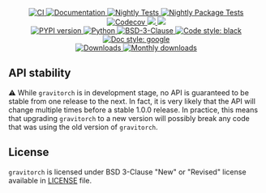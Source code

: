 <p align="center">
    <a href="https://github.com/durandtibo/gravitorch/actions">
        <img alt="CI" src="https://github.com/durandtibo/gravitorch/workflows/CI/badge.svg">
    </a>
    <a href="https://durandtibo.github.io/gravitorch/">
        <img alt="Documentation" src="https://github.com/durandtibo/gravitorch/workflows/Documentation/badge.svg">
    </a>
    <a href="https://github.com/durandtibo/gravitorch/actions">
        <img alt="Nightly Tests" src="https://github.com/durandtibo/gravitorch/workflows/Nightly%20Tests/badge.svg">
    </a>
    <a href="https://github.com/durandtibo/gravitorch/actions">
        <img alt="Nightly Package Tests" src="https://github.com/durandtibo/gravitorch/workflows/Nightly%20Package%20Tests/badge.svg">
    </a>
    <br/>
    <a href="https://codecov.io/gh/durandtibo/gravitorch">
        <img alt="Codecov" src="https://codecov.io/gh/durandtibo/gravitorch/branch/main/graph/badge.svg">
    </a>
    <a href="https://codeclimate.com/github/durandtibo/gravitorch/maintainability">
        <img src="https://api.codeclimate.com/v1/badges/cbedbd2a20bf2a21cf22/maintainability" />
    </a>
    <a href="https://codeclimate.com/github/durandtibo/gravitorch/test_coverage">
        <img src="https://api.codeclimate.com/v1/badges/cbedbd2a20bf2a21cf22/test_coverage" />
    </a>
    <br/>
    <a href="https://pypi.org/project/gravitorch/">
        <img alt="PYPI version" src="https://img.shields.io/pypi/v/gravitorch">
    </a>
    <a href="https://pypi.org/project/gravitorch/">
        <img alt="Python" src="https://img.shields.io/pypi/pyversions/gravitorch.svg">
    </a>
    <a href="https://opensource.org/licenses/BSD-3-Clause">
        <img alt="BSD-3-Clause" src="https://img.shields.io/pypi/l/gravitorch">
    </a>
    <a href="https://github.com/psf/black">
        <img  alt="Code style: black" src="https://img.shields.io/badge/code%20style-black-000000.svg">
    </a>
    <a href="https://google.github.io/styleguide/pyguide.html#s3.8-comments-and-docstrings">
        <img  alt="Doc style: google" src="https://img.shields.io/badge/%20style-google-3666d6.svg">
    </a>
    <br/>
    <a href="https://pepy.tech/project/gravitorch">
        <img  alt="Downloads" src="https://static.pepy.tech/badge/gravitorch">
    </a>
    <a href="https://pepy.tech/project/gravitorch">
        <img  alt="Monthly downloads" src="https://static.pepy.tech/badge/gravitorch/month">
    </a>
    <br/>
</p>

## API stability

:warning: While `gravitorch` is in development stage, no API is guaranteed to be stable from one
release to the next. In fact, it is very likely that the API will change multiple times before a
stable 1.0.0 release. In practice, this means that upgrading `gravitorch` to a new version will
possibly break any code that was using the old version of `gravitorch`.

## License

`gravitorch` is licensed under BSD 3-Clause "New" or "Revised" license available
in [LICENSE](LICENSE) file.

